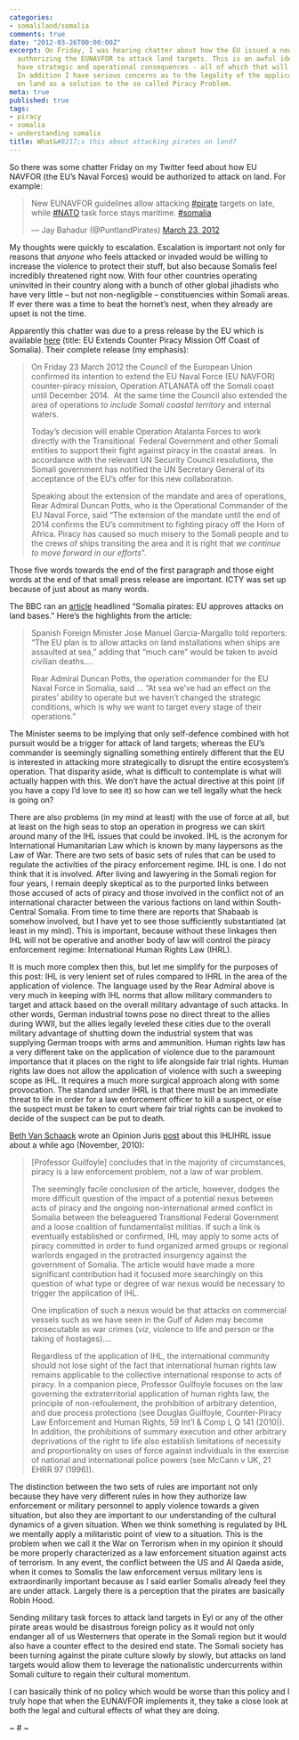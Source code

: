 ```yaml
---
categories:
- somaliland/somalia
comments: true
date: "2012-03-26T00:00:00Z"
excerpt: On Friday, I was hearing chatter about how the EU issued a new directive
  authorizing the EUNAVFOR to attack land targets. This is an awful idea that will
  have strategic and operational consequences - all of which that will be negative.
  In addition I have serious concerns as to the legality of the application of violence
  on land as a solution to the so called Piracy Problem.
meta: true
published: true
tags:
- piracy
- somalia
- understanding somalis
title: What&#8217;s this about attacking pirates on land?
---
```


So there was some chatter Friday on my Twitter feed about how EU NAVFOR (the EU’s Naval Forces) would be authorized to attack on land. For example:


> New EUNAVFOR guidelines allow attacking [#pirate][1] targets on late, while [#NATO][2] task force stays maritime. [#somalia][3]
>
> — Jay Bahadur (@PuntlandPirates) [March 23, 2012][4]


My thoughts were quickly to escalation. Escalation is important not only for reasons that *anyone* who feels attacked or invaded would be willing to increase the violence to protect their stuff, but also because Somalis feel incredibly threatened right now. With four other countries operating uninvited in their country along with a bunch of other global jihadists who have very little – but not non-negligible – constituencies within Somali areas. If ever there was a time to beat the hornet’s nest, when they already are upset is not the time.

Apparently this chatter was due to a press release by the EU which is available [here][6] (title: EU Extends Counter Piracy Mission Off Coast of Somalia). Their complete release (my emphasis):

> On Friday 23 March 2012 the Council of the European Union confirmed its intention to extend the EU Naval Force (EU NAVFOR) counter-piracy mission, Operation ATLANATA off the Somali coast until December 2014.  At the same time the Council also extended the area of operations *to include Somali coastal territory* and internal waters.
>
> Today’s decision will enable Operation Atalanta Forces to work directly with the Transitional  Federal Government and other Somali entities to support their fight against piracy in the coastal areas.  In accordance with the relevant UN Security Council resolutions, the Somali government has notified the UN Secretary General of its acceptance of the EU’s offer for this new collaboration.
>
> Speaking about the extension of the mandate and area of operations, Rear Admiral Duncan Potts, who is the Operational Commander of the EU Naval Force, said “The extension of the mandate until the end of 2014 confirms the EU’s commitment to fighting piracy off the Horn of Africa. Piracy has caused so much misery to the Somali people and to the crews of ships transiting the area and it is right that *we continue to move forward in our efforts*”.

Those five words towards the end of the first paragraph and those eight words at the end of that small press release are important. ICTY was set up because of just about as many words.

The BBC ran an [article][7] headlined “Somalia pirates: EU approves attacks on land bases.” Here’s the highlights from the article:

> Spanish Foreign Minister Jose Manuel Garcia-Margallo told reporters: “The EU plan is to allow attacks on land installations when ships are assaulted at sea,” adding that “much care” would be taken to avoid civilian deaths….
>
> Rear Admiral Duncan Potts, the operation commander for the EU Naval Force in Somalia, said … ”At sea we’ve had an effect on the pirates’ ability to operate but we haven’t changed the strategic conditions, which is why we want to target every stage of their operations.”

The Minister seems to be implying that only self-defence combined with hot pursuit would be a trigger for attack of land targets; whereas the EU’s commander is seemingly signalling something entirely different that the EU is interested in attacking more strategically to disrupt the entire ecosystem’s operation. That disparity aside, what is difficult to contemplate is what will actually happen with this. We don’t have the actual directive at this point (if you have a copy I’d love to see it) so how can we tell legally what the heck is going on?

There are also problems (in my mind at least) with the use of force at all, but at least on the high seas to stop an operation in progress we can skirt around many of the IHL issues that could be invoked. IHL is the acronym for International Humanitarian Law which is known by many laypersons as the Law of War. There are two sets of basic sets of rules that can be used to regulate the activities of the piracy enforcement regime. IHL is one. I do not think that it is involved. After living and lawyering in the Somali region for four years, I remain deeply skeptical as to the purported links between those accused of acts of piracy and those involved in the conflict not of an international character between the various factions on land within South-Central Somalia. From time to time there are reports that Shabaab is somehow involved, but I have yet to see those sufficiently substantiated (at least in my mind). This is important, because without these linkages then IHL will not be operative and another body of law will control the piracy enforcement regime: International Human Rights Law (IHRL).

It is much more complex then this, but let me simplify for the purposes of this post: IHL is very lenient set of rules compared to IHRL in the area of the application of violence. The language used by the Rear Admiral above is very much in keeping with IHL norms that allow military commanders to target and attack based on the overall military advantage of such attacks. In other words, German industrial towns pose no direct threat to the allies during WWII, but the allies legally leveled these cities due to the overall military advantage of shutting down the industrial system that was supplying German troops with arms and ammunition. Human rights law has a very different take on the application of violence due to the paramount importance that it places on the right to life alongside fair trial rights. Human rights law does not allow the application of violence with such a sweeping scope as IHL. It requires a much more surgical approach along with some provocation. The standard under IHRL is that there must be an immediate threat to life in order for a law enforcement officer to kill a suspect, or else the suspect must be taken to court where fair trial rights can be invoked to decide of the suspect can be put to death.

[Beth Van Schaack][8] wrote an Opinion Juris [post][9] about this IHLIHRL issue about a while ago (November, 2010):

> [Professor Guilfoyle] concludes that in the majority of circumstances, piracy is a law enforcement problem, not a law of war problem.
>
> The seemingly facile conclusion of the article, however, dodges the more difficult question of the impact of a potential nexus between acts of piracy and the ongoing non-international armed conflict in Somalia between the beleaguered Transitional Federal Government and a loose coalition of fundamentalist militias. If such a link is eventually established or confirmed, IHL may apply to some acts of piracy committed in order to fund organized armed groups or regional warlords engaged in the protracted insurgency against the government of Somalia. The article would have made a more significant contribution had it focused more searchingly on this question of what type or degree of war nexus would be necessary to trigger the application of IHL.
>
> One implication of such a nexus would be that attacks on commercial vessels such as we have seen in the Gulf of Aden may become prosecutable as war crimes (*viz*, violence to life and person or the taking of hostages)….
>
> Regardless of the application of IHL, the international community should not lose sight of the fact that international human rights law remains applicable to the collective international response to acts of piracy. In a companion piece, Professor Guilfoyle focuses on the law governing the extraterritorial application of human rights law, the principle of non-refoulement, the prohibition of arbitrary detention, and due process protections (see Douglas Guilfoyle, Counter-Piracy Law Enforcement and Human Rights, 59 Int’l & Comp L Q 141 (2010)). In addition, the prohibitions of summary execution and other arbitrary deprivations of the right to life also establish limitations of necessity and proportionality on uses of force against individuals in the exercise of national and international police powers (see McCann v UK, 21 EHRR 97 (1996)).

The distinction between the two sets of rules are important not only because they have very different rules in how they authorize law enforcement or military personnel to apply violence towards a given situation, but also they are important to our understanding of the cultural dynamics of a given situation. When we think something is regulated by IHL we mentally apply a militaristic point of view to a situation. This is the problem when we call it the War on Terrorism when in my opinion it should be more properly characterized as a law enforcement situation against acts of terrorism. In any event, the conflict between the US and Al Qaeda aside, when it comes to Somalis the law enforcement versus military lens is extraordinarily important because as I said earlier Somalis already feel they are under attack. Largely there is a perception that the pirates are basically Robin Hood.

Sending military task forces to attack land targets in Eyl or any of the other pirate areas would be disastrous foreign policy as it would not only endanger all of us Westerners that operate in the Somali region but it would also have a counter effect to the desired end state. The Somali society has been turning against the pirate culture slowly by slowly, but attacks on land targets would allow them to leverage the nationalistic undercurrents within Somali culture to regain their cultural momentum.

I can basically think of no policy which would be worse than this policy and I truly hope that when the EUNAVFOR implements it, they take a close look at both the legal and cultural effects of what they are doing.

~ # ~

 [1]: https://twitter.com/search/%23pirate
 [2]: https://twitter.com/search/%23NATO
 [3]: https://twitter.com/search/%23somalia
 [4]: https://twitter.com/PuntlandPirates/status/183275482962341888
 [6]: http://wsl.so/GUnMps "EU Extends Counter Piracy Mission Off Coast of Somalia"
 [7]: http://wsl.so/GUpBCV "Somalia pirates: EU approves attacks on land bases"
 [8]: http://wsl.so/GUtQyd "Beth Van Schaack"
 [9]: http://wsl.so/GY8mgp "A Response to Douglas Guilfoyle by Beth Van Schaack"